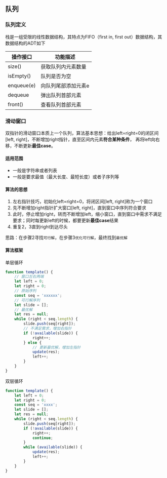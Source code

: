 ## 队列

### 队列定义

栈是一组受限的线性数据结构，其特点为FIFO（first in, first out）数据结构，其数据结构的ADT如下

| 操作接口  | 功能描述  |
|---|---|
| size()  | 获取队列内元素数量  |
| isEmpty()  | 队列是否为空  |
| enqueue(e)  | 向队列尾部添加元素e  |
| dequeue  | 弹出队列首部元素 |
| front()  | 查看队列首部元素  |

### 滑动窗口
双指针的滑动窗口本质上一个队列，算法基本思想：给出left=right=0的闭区间[left, right]，不断增加right指针，直至区间内元素**符合某种条件**，
再将left向右移，不断更新**最佳case**。

#### 适用范围
- 一般是字符串或者列表
- 一般是要求最值（最大长度、最短长度）或者子序列等

#### 算法的思想
1. 左右指针技巧，初始化left=right=0，将闭区间[left, right]称为一个窗口
2. 先不断增加right指针扩大窗口[left, right]，直到窗口中序列符合要求
3. 此时，停止增加right，转而不断增加left，缩小窗口，直到窗口中需求不满足要求；同时每更新left的时候，都要更新**最佳case**结果
4. 重复2，3直到right到达尽头

思路：在步骤2寻找`可行解`，在步骤3`优化可行解`，最终找到`最优解`

#### 算法框架

单层循环
```js
function template() {
    // 窗口左右两端
    let left = 0;
    let right = 0;
    // 原始序列
    const seq = 'xxxxxx';
    // 可行解序列
    let slide = [];
    // 最优解
    let res = null;
    while (right < seq.length) {
        slide.push(seq[right]);
        // 不满足需求，增加右指针
        if (!available(slide)) {
            right++;
        } else {
            // 更新最优解，增加左指针
            update(res);
            left++;
        }
    }
}
```

双层循环
```js
function template() {
    let left = 0;
    let right = 0;
    const seq = 'xxxx';
    let slide = [];
    let res = null;
    while (right < seq.length) {
        slide.push(seq[right]);
        if (!available(slide)) {
            right++;
            continue;
        }
        while (available(slide)) {
            update(res);
            left++;
        }
    }
}
```
